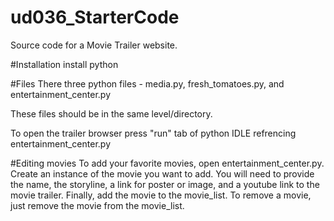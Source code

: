 # ud036_StarterCode
Source code for a Movie Trailer website.

#Installation
install python

#Files
There three python files - media.py, fresh_tomatoes.py, and
entertainment_center.py

These files should be in the same level/directory.

To open the trailer browser press "run" tab of python IDLE refrencing
entertainment_center.py

#Editing movies
To add your favorite movies, open entertainment_center.py.
Create an instance of the movie you want to add. You will need
to provide the name, the storyline, a link for poster or image,
and a youtube link to the movie trailer. Finally, add the movie
to the movie_list.
To remove a movie, just remove the movie from the movie_list.

